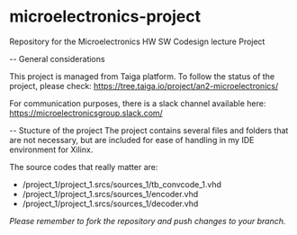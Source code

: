 # microelectronics-project
Repository for the Microelectronics HW SW Codesign lecture Project

-- General considerations

This project is managed from Taiga platform. To follow the status of the
project, please check:
https://tree.taiga.io/project/an2-microelectronics/

For communication purposes, there is a slack channel available here:
https://microelectronicsgroup.slack.com/

-- Stucture of the project
The project contains several files and folders that are not necessary, but
are included for ease of handling in my IDE environment for Xilinx.

The source codes that really matter are:
* /project_1/project_1.srcs/sources_1/tb_convcode_1.vhd
* /project_1/project_1.srcs/sources_1/encoder.vhd
* /project_1/project_1.srcs/sources_1/decoder.vhd

_Please remember to fork the repository and push changes to your branch._
